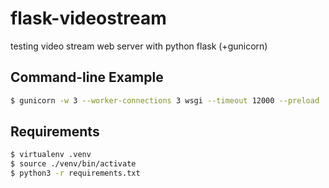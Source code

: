 # flask-videostream
testing video stream web server with python flask (+gunicorn)

## Command-line Example

```bash
$ gunicorn -w 3 --worker-connections 3 wsgi --timeout 12000 --preload
```

## Requirements

```bash
$ virtualenv .venv
$ source ./venv/bin/activate
$ python3 -r requirements.txt
```
